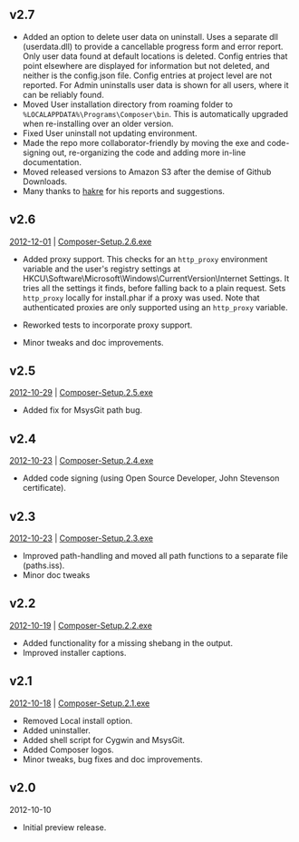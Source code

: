 ## v2.7

* Added an option to delete user data on uninstall. Uses a separate dll (userdata.dll) to provide a cancellable progress form and error report. Only user data found at default locations is deleted. Config entries that point elsewhere are displayed for information but not deleted, and neither is the config.json file. Config entries at project level are not reported. For Admin uninstalls user data is shown for all users, where it can be reliably found.
* Moved User installation directory from roaming folder to ```%LOCALAPPDATA%\Programs\Composer\bin```. This is automatically upgraded when re-installing over an older version.
* Fixed User uninstall not updating environment.
* Made the repo more collaborator-friendly by moving the exe and code-signing out, re-organizing the code and adding more in-line documentation.
* Moved released versions to Amazon S3 after the demise of Github Downloads.
* Many thanks to [hakre](https://github.com/hakre) for his reports and suggestions.

## v2.6
[2012-12-01](https://github.com/johnstevenson/composer-setup/tree/v2.6) | [Composer-Setup.2.6.exe](https://s3-eu-west-1.amazonaws.com/johnstevenson/composer/Composer-Setup.2.6.exe)

* Added proxy support. This checks for an ```http_proxy``` environment variable and the user's registry settings at HKCU\Software\Microsoft\Windows\CurrentVersion\Internet Settings. It tries all the settings it finds, before falling back to a plain request. Sets ```http_proxy``` locally for install.phar if a proxy was used. Note that authenticated proxies are only supported using an ```http_proxy``` variable.

* Reworked tests to incorporate proxy support.
* Minor tweaks and doc improvements.

## v2.5
[2012-10-29](https://github.com/johnstevenson/composer-setup/tree/v2.5) | [Composer-Setup.2.5.exe](https://s3-eu-west-1.amazonaws.com/johnstevenson/composer/Composer-Setup.2.5.exe)

* Added fix for MsysGit path bug.

## v2.4
[2012-10-23](https://github.com/johnstevenson/composer-setup/tree/v2.4) | [Composer-Setup.2.4.exe](https://s3-eu-west-1.amazonaws.com/johnstevenson/composer/Composer-Setup.2.4.exe)

* Added code signing (using Open Source Developer, John Stevenson certificate).

## v2.3
[2012-10-23](https://github.com/johnstevenson/composer-setup/tree/v2.3) | [Composer-Setup.2.3.exe](https://s3-eu-west-1.amazonaws.com/johnstevenson/composer/Composer-Setup.2.3.exe)

* Improved path-handling and moved all path functions to a separate file (paths.iss).
* Minor doc tweaks

## v2.2
[2012-10-19](https://github.com/johnstevenson/composer-setup/tree/v2.2) | [Composer-Setup.2.2.exe](https://s3-eu-west-1.amazonaws.com/johnstevenson/composer/Composer-Setup.2.2.exe)

* Added functionality for a missing shebang in the output.
* Improved installer captions.

## v2.1
[2012-10-18](https://github.com/johnstevenson/composer-setup/tree/v2.1) | [Composer-Setup.2.1.exe](https://s3-eu-west-1.amazonaws.com/johnstevenson/composer/Composer-Setup.2.1.exe)

* Removed Local install option.
* Added uninstaller.
* Added shell script for Cygwin and MsysGit.
* Added Composer logos.
* Minor tweaks, bug fixes and doc improvements.

## v2.0
2012-10-10

* Initial preview release.
